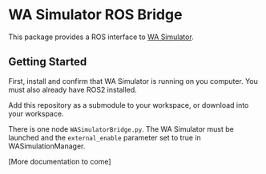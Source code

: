 # WA Simulator ROS Bridge

This package provides a ROS interface to [WA Simulator](https://github.com/WisconsinAutonomous/wa_simulator). 

## Getting Started

First, install and confirm that WA Simulator is running on you computer. You must also already have ROS2 installed.

Add this repository as a submodule to your workspace, or download into your workspace.

There is one node `WASimulatorBridge.py`.  The WA Simulator must be launched and the `external_enable` parameter set to true in WASimulationManager.



[More documentation to come]